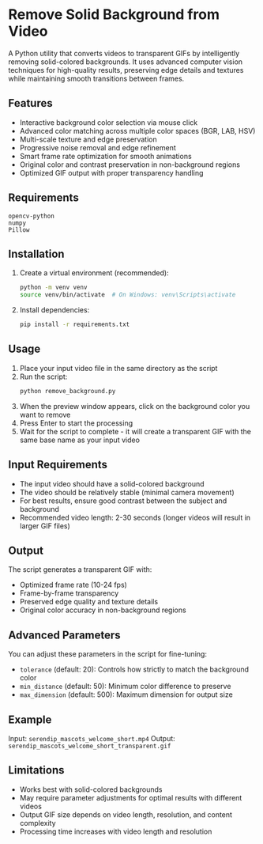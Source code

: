 # Remove Solid Background from Video

A Python utility that converts videos to transparent GIFs by intelligently removing solid-colored backgrounds. It uses advanced computer vision techniques for high-quality results, preserving edge details and textures while maintaining smooth transitions between frames.

## Features

- Interactive background color selection via mouse click
- Advanced color matching across multiple color spaces (BGR, LAB, HSV)
- Multi-scale texture and edge preservation
- Progressive noise removal and edge refinement
- Smart frame rate optimization for smooth animations
- Original color and contrast preservation in non-background regions
- Optimized GIF output with proper transparency handling

## Requirements

```
opencv-python
numpy
Pillow
```

## Installation

1. Create a virtual environment (recommended):

   ```bash
   python -m venv venv
   source venv/bin/activate  # On Windows: venv\Scripts\activate
   ```

2. Install dependencies:
   ```bash
   pip install -r requirements.txt
   ```

## Usage

1. Place your input video file in the same directory as the script
2. Run the script:
   ```bash
   python remove_background.py
   ```
3. When the preview window appears, click on the background color you want to remove
4. Press Enter to start the processing
5. Wait for the script to complete - it will create a transparent GIF with the same base name as your input video

## Input Requirements

- The input video should have a solid-colored background
- The video should be relatively stable (minimal camera movement)
- For best results, ensure good contrast between the subject and background
- Recommended video length: 2-30 seconds (longer videos will result in larger GIF files)

## Output

The script generates a transparent GIF with:

- Optimized frame rate (10-24 fps)
- Frame-by-frame transparency
- Preserved edge quality and texture details
- Original color accuracy in non-background regions

## Advanced Parameters

You can adjust these parameters in the script for fine-tuning:

- `tolerance` (default: 20): Controls how strictly to match the background color
- `min_distance` (default: 50): Minimum color difference to preserve
- `max_dimension` (default: 500): Maximum dimension for output size

## Example

Input: `serendip_mascots_welcome_short.mp4`
Output: `serendip_mascots_welcome_short_transparent.gif`

## Limitations

- Works best with solid-colored backgrounds
- May require parameter adjustments for optimal results with different videos
- Output GIF size depends on video length, resolution, and content complexity
- Processing time increases with video length and resolution
